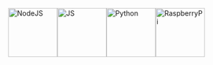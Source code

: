 <div class="icons">
<img src="https://camo.githubusercontent.com/2cde166000bd4271614ef8c0a7e435af8a087c05f4d5a36f1945663d363bd463/68747470733a2f2f63646e2e6a7364656c6976722e6e65742f67682f64657669636f6e732f64657669636f6e2f69636f6e732f6e6f64656a732f6e6f64656a732d6f726967696e616c2e737667" alt="NodeJS" width="100" height="100">
<img src="https://camo.githubusercontent.com/16bbe3c62e06c0099a8bd86816b7993b3eb49d8cd21eb74c7bff7db7dc3787b7/68747470733a2f2f63646e2e6a7364656c6976722e6e65742f67682f64657669636f6e732f64657669636f6e2f69636f6e732f6a6176617363726970742f6a6176617363726970742d6f726967696e616c2e737667" alt="JS" width="100" height="100">
<img src="https://camo.githubusercontent.com/5603e24b61199730db8d47721aeb6b7e6e0517ee6f43bb6762552a4d625607c9/68747470733a2f2f63646e2e6a7364656c6976722e6e65742f67682f64657669636f6e732f64657669636f6e2f69636f6e732f707974686f6e2f707974686f6e2d6f726967696e616c2e737667" alt="Python" width="100" height="100">
<img src="https://camo.githubusercontent.com/870d120e435d7c03f71198984f8829f23d782a5170cb5a63d8bbd0c52712ac58/68747470733a2f2f63646e2e6a7364656c6976722e6e65742f67682f64657669636f6e732f64657669636f6e2f69636f6e732f72617370626572727970692f72617370626572727970692d6f726967696e616c2e737667" alt="RaspberryPi" width="100" height="100">
</div>
<style>
  .icons {
    display: flex;
}
</style>
